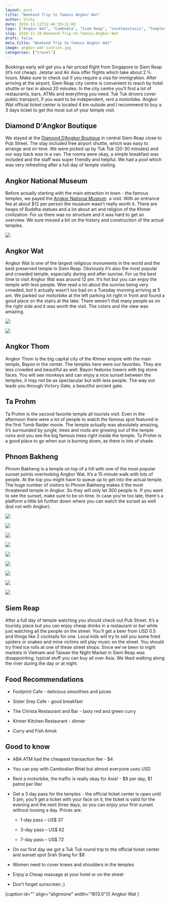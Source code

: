 ```yaml
---
layout: post
title: "Weekend Trip to famous Angkor Wat"
author: Vicky
date: 2018-11-11T12:46:33+11:00
tags: ["Angkor Wat", "Cambodia", "Siem Reap", "southeastasia", "Temples", "Travel", "travel"]
slug: 2018-11-10-Weekend-Trip-to-famous-Angkor-Wat
draft: false
meta_title: "Weekend Trip to famous Angkor Wat"
image: angkor-wat-sunrise.jpg
categories: ["travel"]
---
```


Bookings early will get you a fair priced flight from Singapore to Siem Reap (it’s not cheap).<!-- end --> Jetstar and Air Asia offer flights which take about 2 ½ hours. Make sure to check out if you require a visa for immigration. After arriving at the airport, Siem Reap city centre is convenient to reach by hotel shuttle or taxi in about 20 minutes. In the city centre you’ll find a lot of restaurants, bars, ATMs and everything you need. Tuk Tuk drivers cover public transport, if you want to be independent, rent a motorbike. Angkor Wat official ticket center is located 4 km outside and I recommend to buy a 3 days ticket to get the most out of your temple visit.

## Diamond D'Angkor Boutique

We stayed at the [Diamond D’Angkor Boutique](http://www.diamondangkor.com/) in central Siem Reap close to Pub Street. The stay included free airport shuttle, which was easy to arrange and on time. We were picked up by Tuk Tuk (20-30 minutes) and our way back was in a van. The rooms were okay, a simple breakfast was included and the staff was super friendly and helpful. We had a pool which was very refreshing after a full day of temple visiting.

## Angkor National Museum

Before actually starting with the main attraction in town - the famous temples, we payed the [Angkor National Museum](http://www.angkornationalmuseum.com/)  a visit. With an entrance fee at about $12 per person the museum wasn’t really worth it. There are heaps of Buddha statues and a lot about art and religion of the Khmer civilization. For us there was no structure and it was hard to get an overview. We sure missed a bit on the history and construction of the actual temples.

![](./angkor-what-national-museum.jpg)

## Angkor Wat

Angkor Wat is one of the largest religious monuments in the world and the best preserved temple in Siem Reap. Obviously it’s also the most popular and crowded temple, especially during and after sunrise. For us the best time to visit Angkor Wat was around 12 pm. It’s hot but you can enjoy the temple with less people. Wee read a lot about the sunrise being very crowded, but it actually wasn't too bad on a Tuesday morning arriving at 5 am. We parked our motorbike at the left parking lot right in front and found a good place on the stairs at the lake. There weren’t that many people as on the right side and it was worth the visit. The colors and the view was amazing.

![](./angkor-what-temple.jpg)

![](./angkor-what-temple-portrait.jpg)

## Angkor Thom

Angkor Thom is the big capital city of the Khmer empire with the main temple, Bayon in the center. The temples here were our favorites. They are less crowded and beautiful as well. Bayon features towers with big stone faces. You will see monkeys and can enjoy a nice sunset between the temples, it may not be as spectacular but with less people. The way out leads you through Victory Gate, a beautiful ancient gate.

## Ta Prohm

Ta Prohm is the second favorite temple all tourists visit. Even in the afternoon there were a lot of people to watch the famous spot featured in the first Tomb Raider movie. The temple actually was absolutely amazing, it’s surrounded by jungle, trees and roots are growing out of the temple ruins and you see the big famous trees right inside the temple. Ta Prohm is a good place to go when sun is burning down, as there is lots of shade.

## Phnom Bakheng

Phnom Bakheng is a temple on top of a hill with one of the most popular sunset points overlooking Angkor Wat. It’s a 15 minute walk with lots of people. At the top you might have to queue up to get into the actual temple. The huge number of visitors to Phnom Bakheng makes it the most threatened temple in Angkor. So they will only let 300 people in. If you want to see the sunset, make sure to be on time. In case you're too late, there's a platform a little bit further down where you can watch the sunset as well (but not with Angkor).

![](./pnomh-bakeng.jpg)

![](./pnomh-bakeng-faces.jpg)

![](./pnomh-bakeng-panorama.jpg)

![](./pnomh-bakeng-trees.jpg)

![](./temple-gate.jpg)

![](./temple-trees.jpg)

![](./temple-big-trees.jpg)

![](./temple-ruins.jpg)

![](./temple-under-tree.jpg)

## Siem Reap

After a full day of temple watching you should check out Pub Street. It’s a touristy place but you can enjoy cheap drinks in a restaurant or bar while just watching all the people on the street. You’ll get a beer from USD 0.5 and things like 2 cocktails for one. Local kids will try to sell you some fried spiders or snakes and mine victims will play music on the street. You should try fried ice rolls at one of these street shops. Since we’ve been to night markets in Vietnam and Taiwan the Night Market in Siem Reap was disappointing, typical stuff you can buy all over Asia. We liked walking along the river during the day or at night.

## Food Recommendations

*   Footprint Cafe - delicious smoothies and juices
    
*   Sister Srey Cafe - good breakfast
    
*   The Christa Restaurant and Bar - tasty red and green curry
    
*   Khmer Kitchen Restaurant - dinner
    
*   Curry and Fish Amok
    

## Good to know

*   ABA ATM had the cheapest transaction fee - $4
    
*   You can pay with Cambodian Rhiel but almost everyone uses USD
    
*   Rent a motorbike, the traffic is really okay for Asia! - $8 per day, $1 petrol per liter
    
*   Get a 3 day pass for the temples - the official ticket center is open until 5 pm, you’ll get a ticket with your face on it, the ticket is valid for the evening and the next three days, so you can enjoy your first sunset without loosing a day. Prices are:
    
    *   1-day pass – US$ 37
        
    *   3-day pass – US$ 62
        
    *   7-day pass – US$ 72
        

*   On our first day we got a Tuk Tuk round trip to the official ticket center and sunset spot Srah Srang for $8
    
*   Women need to cover knees and shoulders in the temples
    
*   Enjoy a Cheap massage at your hotel or on the street
    
*   Don’t forget sunscreen ;)
    

\[caption id="" align="alignnone" width="1613.0"\]![ Angkor Wat ]